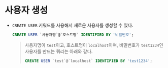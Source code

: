 # 사용자 생성

- `CREATE USER` 키워드를 사용해서 새로운 사용자를 생성할 수 있다.

   ```sql
   CREATE USER `사용자명`@`호스트명` IDENTIFIED BY '비밀번호';
   ```

   > 사용자명이 `test`이고, 호스트명이 `localhost`이며, 비밀번호가 `test1234`인 사용자를 만드는 쿼리는 아래와 같다.
   >
   > ```sql
   > CREATE USER `test`@`localhost` IDENTIFIED BY 'test1234';
   > ```
